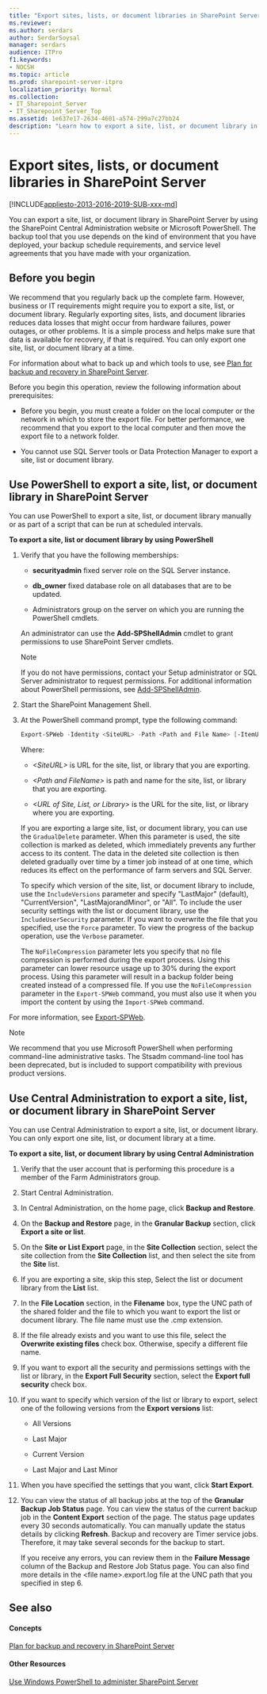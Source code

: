 ```yaml
---
title: "Export sites, lists, or document libraries in SharePoint Server"
ms.reviewer: 
ms.author: serdars
author: SerdarSoysal
manager: serdars
audience: ITPro
f1.keywords:
- NOCSH
ms.topic: article
ms.prod: sharepoint-server-itpro
localization_priority: Normal
ms.collection:
- IT_Sharepoint_Server
- IT_Sharepoint_Server_Top
ms.assetid: 1e637e17-2634-4601-a574-299a7c27bb24
description: "Learn how to export a site, list, or document library in SharePoint Server."
---
```


# Export sites, lists, or document libraries in SharePoint Server

[!INCLUDE[appliesto-2013-2016-2019-SUB-xxx-md](../includes/appliesto-2013-2016-2019-SUB-xxx-md.md)]
  
You can export a site, list, or document library in SharePoint Server by using the SharePoint Central Administration website or Microsoft PowerShell. The backup tool that you use depends on the kind of environment that you have deployed, your backup schedule requirements, and service level agreements that you have made with your organization. 
  
    
## Before you begin
<a name="begin"> </a>

We recommend that you regularly back up the complete farm. However, business or IT requirements might require you to export a site, list, or document library. Regularly exporting sites, lists, and document libraries reduces data losses that might occur from hardware failures, power outages, or other problems. It is a simple process and helps make sure that data is available for recovery, if that is required. You can only export one site, list, or document library at a time.
  
For information about what to back up and which tools to use, see [Plan for backup and recovery in SharePoint Server](backup-and-recovery-planning.md).
  
Before you begin this operation, review the following information about prerequisites:
  
- Before you begin, you must create a folder on the local computer or the network in which to store the export file. For better performance, we recommend that you export to the local computer and then move the export file to a network folder.
    
- You cannot use SQL Server tools or Data Protection Manager to export a site, list or document library.
    
## Use PowerShell to export a site, list, or document library in SharePoint Server
<a name="proc1"> </a>

You can use PowerShell to export a site, list, or document library manually or as part of a script that can be run at scheduled intervals.
  
 **To export a site, list or document library by using PowerShell**
  
1. Verify that you have the following memberships:
    
   - **securityadmin** fixed server role on the SQL Server instance. 
    
   - **db_owner** fixed database role on all databases that are to be updated. 
    
   - Administrators group on the server on which you are running the PowerShell cmdlets.
    
    An administrator can use the **Add-SPShellAdmin** cmdlet to grant permissions to use SharePoint Server cmdlets. 
    
    > [!NOTE]
    > If you do not have permissions, contact your Setup administrator or SQL Server administrator to request permissions. For additional information about PowerShell permissions, see [Add-SPShellAdmin](/powershell/module/sharepoint-server/Add-SPShellAdmin?view=sharepoint-ps). 
  
2. Start the SharePoint Management Shell.
    
3. At the PowerShell command prompt, type the following command:
    
   ```powershell
   Export-SPWeb -Identity <SiteURL> -Path <Path and File Name> [-ItemUrl <URL of Site, List, or Library>] [-IncludeUserSecurity] [-IncludeVersions] [-NoFileCompression] [-GradualDelete] [-Verbose]
   ```

    Where:
    
   -  _\<SiteURL\>_ is URL for the site, list, or library that you are exporting. 
    
   -  _\<Path and FileName\>_ is path and name for the site, list, or library that you are exporting. 
    
   -  _\<URL of Site, List, or Library\>_ is the URL for the site, list, or library where you are exporting. 
    
    If you are exporting a large site, list, or document library, you can use the  `GradualDelete` parameter. When this parameter is used, the site collection is marked as deleted, which immediately prevents any further access to its content. The data in the deleted site collection is then deleted gradually over time by a timer job instead of at one time, which reduces its effect on the performance of farm servers and SQL Server. 
    
    To specify which version of the site, list, or document library to include, use the  `IncludeVersions` parameter and specify "LastMajor" (default), "CurrentVersion", "LastMajorandMinor", or "All". To include the user security settings with the list or document library, use the  `IncludeUserSecurity` parameter. If you want to overwrite the file that you specified, use the  `Force` parameter. To view the progress of the backup operation, use the  `Verbose` parameter. 
    
    The  `NoFileCompression` parameter lets you specify that no file compression is performed during the export process. Using this parameter can lower resource usage up to 30% during the export process. Using this parameter will result in a backup folder being created instead of a compressed file. If you use the  `NoFileCompression` parameter in the  `Export-SPWeb` command, you must also use it when you import the content by using the  `Import-SPWeb` command. 
    
For more information, see [Export-SPWeb](/powershell/module/sharepoint-server/Export-SPWeb?view=sharepoint-ps). 
  
> [!NOTE]
> We recommend that you use Microsoft PowerShell when performing command-line administrative tasks. The Stsadm command-line tool has been deprecated, but is included to support compatibility with previous product versions. 
  
## Use Central Administration to export a site, list, or document library in SharePoint Server
<a name="proc2"> </a>

You can use Central Administration to export a site, list, or document library. You can only export one site, list, or document library at a time.
  
 **To export a site, list, or document library by using Central Administration**
  
1. Verify that the user account that is performing this procedure is a member of the Farm Administrators group.
    
2. Start Central Administration.
    
3. In Central Administration, on the home page, click **Backup and Restore**.
    
4. On the **Backup and Restore** page, in the **Granular Backup** section, click **Export a site or list**.
    
5. On the **Site or List Export** page, in the **Site Collection** section, select the site collection from the **Site Collection** list, and then select the site from the **Site** list. 
    
6. If you are exporting a site, skip this step, Select the list or document library from the **List** list. 
    
7. In the **File Location** section, in the **Filename** box, type the UNC path of the shared folder and the file to which you want to export the list or document library. The file name must use the .cmp extension. 
    
8. If the file already exists and you want to use this file, select the **Overwrite existing files** check box. Otherwise, specify a different file name. 
    
9. If you want to export all the security and permissions settings with the list or library, in the **Export Full Security** section, select the **Export full security** check box. 
    
10. If you want to specify which version of the list or library to export, select one of the following versions from the **Export versions** list: 
    
    - All Versions
    
    - Last Major
    
    - Current Version
    
    - Last Major and Last Minor
    
11. When you have specified the settings that you want, click **Start Export**.
    
12. You can view the status of all backup jobs at the top of the **Granular Backup Job Status** page. You can view the status of the current backup job in the **Content Export** section of the page. The status page updates every 30 seconds automatically. You can manually update the status details by clicking **Refresh**. Backup and recovery are Timer service jobs. Therefore, it may take several seconds for the backup to start.
    
    If you receive any errors, you can review them in the **Failure Message** column of the Backup and Restore Job Status page. You can also find more details in the \<file name>\.export.log file at the UNC path that you specified in step 6. 
    
## See also
<a name="proc2"> </a>

#### Concepts

[Plan for backup and recovery in SharePoint Server](backup-and-recovery-planning.md)
#### Other Resources

[Use Windows PowerShell to administer SharePoint Server](/powershell/module/sharepoint-server/?view=sharepoint-ps)

